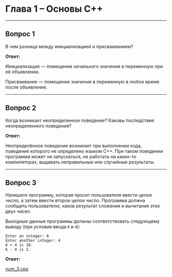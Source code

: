 # Глава 1 – Основы C++

___

## Вопрос 1

В чем разница между инициализацией и присваиванием?

__Ответ:__

Инициализация — помещение начального значения в переменную при её объявлении.

Присваивание — помещение значения в переменную в любое время после объявления.
___

## Вопрос 2

Когда возникает неопределенное поведение? Каковы последствия неопределенного поведения?

__Ответ:__

Неопределённое поведение возникает при выполнении кода, поведение которого не определено языком C++. При таком поведении программа может не запускаться, не работать на каких-то компиляторах, выдавать неправильные или случайные результаты.
___

## Вопрос 3

Напишите программу, которая просит пользователя ввести целое число, а затем ввести второе целое число. Программа должна сообщить пользователю, каков результат сложения и вычитания этих двух чисел.

Выходные данные программы должны соответствовать следующему выводу (при условии ввода `6` и `4`):

```text
Enter an integer: 6
Enter another integer: 4
6 + 4 is 10.
6 - 4 is 2.
```

__Ответ:__

[num_3.cpp](num_3.cpp)
